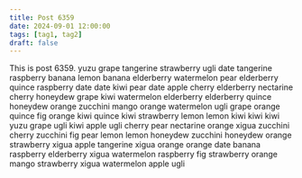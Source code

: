 ```yaml
---
title: Post 6359
date: 2024-09-01 12:00:00
tags: [tag1, tag2]
draft: false
---
```

This is post 6359.
yuzu
grape
tangerine
strawberry
ugli
date
tangerine
raspberry
banana
lemon
banana
elderberry
watermelon
pear
elderberry
quince
raspberry
date
date
kiwi
pear
date
apple
cherry
elderberry
nectarine
cherry
honeydew
grape
kiwi
watermelon
elderberry
elderberry
quince
honeydew
orange
zucchini
mango
orange
watermelon
ugli
grape
orange
quince
fig
orange
kiwi
quince
kiwi
strawberry
lemon
lemon
kiwi
kiwi
kiwi
yuzu
grape
ugli
kiwi
apple
ugli
cherry
pear
nectarine
orange
xigua
zucchini
cherry
zucchini
fig
pear
lemon
lemon
honeydew
zucchini
honeydew
orange
strawberry
xigua
apple
tangerine
xigua
orange
orange
date
banana
raspberry
elderberry
xigua
watermelon
raspberry
fig
strawberry
orange
mango
strawberry
xigua
watermelon
apple
ugli
